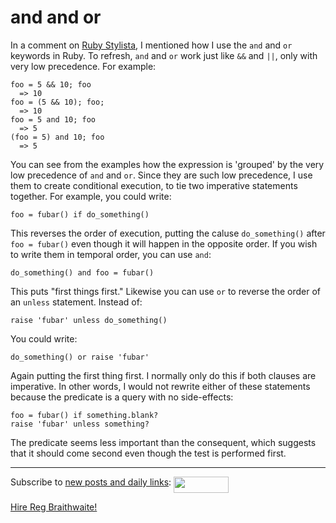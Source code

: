 and and or
===

In a comment on [Ruby Stylista](http://www.pathf.com/blogs/2008/10/ruby-stylista/), I mentioned how I use the `and` and `or` keywords in Ruby. To refresh, `and` and `or` work just like `&&` and `||`, only with very low precedence. For example:

	foo = 5 && 10; foo
	  => 10
	foo = (5 && 10); foo;
	  => 10
	foo = 5 and 10; foo
	  => 5
	(foo = 5) and 10; foo
	  => 5

You can see from the examples how the expression is 'grouped' by the very low precedence of `and` and `or`. Since they are such low precedence, I use them to create conditional execution, to tie two imperative statements together. For example, you could write:

	foo = fubar() if do_something()

This reverses the order of execution, putting the caluse `do_something()` after `foo = fubar()` even though it will happen in the opposite order. If you wish to write them in temporal order, you can use `and`:

	do_something() and foo = fubar()

This puts "first things first." Likewise you can use `or` to reverse the order of an `unless` statement. Instead of:

	raise 'fubar' unless do_something()

You could write:

	do_something() or raise 'fubar'

Again putting the first thing first. I normally only do this if both clauses are imperative. In other words, I would not rewrite either of these statements because the predicate is a query with no side-effects:

	foo = fubar() if something.blank?
	raise 'fubar' unless something?

The predicate seems less important than the consequent, which suggests that it should come second even though the test is performed first.

---
	
Subscribe to [new posts and daily links](http://feeds.feedburner.com/raganwald "raganwald's rss feed"): <a href="http://feeds.feedburner.com/raganwald"><img src="http://feeds.feedburner.com/~fc/raganwald?bg=&amp;fg=&amp;anim=" height="26" width="88" style="border:0" alt="" align="top"/></a>

[Hire Reg Braithwaite!](http://reginald.braythwayt.com/RegBraithwaiteGH1208_en_US.pdf "")